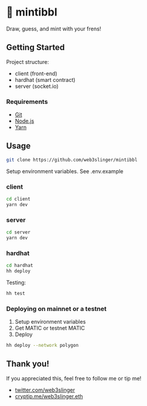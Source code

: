 # 🎨 <span>mintibbl</span>

Draw, guess, and mint with your frens!

## Getting Started

Project structure:
- client (front-end)
- hardhat (smart contract)
- server (<span>socket.io</span>)

### Requirements
- [Git](https://git-scm.com/book/en/v2/Getting-Started-Installing-Git)
- [Node.js](https://nodejs.org/en/)
- [Yarn](https://classic.yarnpkg.com/lang/en/docs/install/#mac-stable)

## Usage

```bash
git clone https://github.com/web3slinger/mintibbl
```

Setup environment variables. See .env.example

### client

```bash
cd client
yarn dev
```

### server

```bash
cd server
yarn dev
```

### hardhat

```bash
cd hardhat
hh deploy
```

Testing:

```bash
hh test
```

### Deploying on mainnet or a testnet

1. Setup environment variables
2. Get MATIC or testnet MATIC
3. Deploy

```bash
hh deploy --network polygon
```

## Thank you!

If you appreciated this, feel free to follow me or tip me!

- [twitter.com/web3slinger](https://twitter.com/web3slinger)
- [cryptip.me/web3slinger.eth](https://cryptip.me/web3slinger.eth)